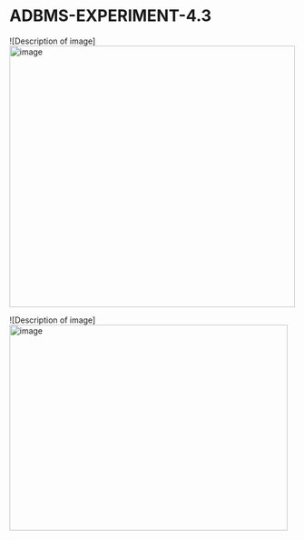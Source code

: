 # ADBMS-EXPERIMENT-4.3

![Description of image]<img width="503" height="460" alt="image" src="https://github.com/user-attachments/assets/82d0b1c1-8056-4a0c-b5f4-9d9827b24402" />


![Description of image]<img width="490" height="362" alt="image" src="https://github.com/user-attachments/assets/52a4636d-1a09-46de-b768-b3f924b1ef0b" />
